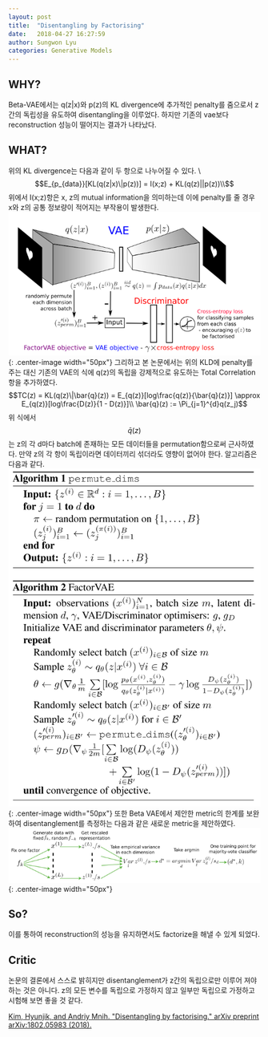 ```yaml
---
layout: post
title:  "Disentangling by Factorising"
date:   2018-04-27 16:27:59
author: Sungwon Lyu
categories: Generative Models
---
```


## WHY? 
Beta-VAE에서는 q(z|x)와 p(z)의 KL divergence에 추가적인 penalty를 줌으로서 z간의 독립성을 유도하여 disentangling을 이루었다. 하지만 기존의 vae보다 reconstruction 성능이 떨어지는 결과가 나타났다. 

## WHAT?
위의 KL divergence는 다음과 같이 두 항으로 나누어질 수 있다. \\
$$E_{p_{data}}[KL(q(z|x)\|p(z))] = I(x;z) + KL(q(z)||p(z))\\$$
위에서 I(x;z)항은 x, z의 mutual information을 의미하는데 이에 penalty를 줄 경우 x와 z의 공통 정보량이 적어지는 부작용이 발생한다. 
![image](/assets/images/fvae1.png){: .center-image width="50px"}
그리하고 본 논문에서는 위의 KLD에 penalty를 주는 대신 기존의 VAE의 식에 q(z)의 독립을 강제적으로 유도하는 Total Correlation항을 추가하였다. 
$$TC(z) = KL(q(z)\|\bar{q}(z)) = E_{q(z)}[log\frac{q(z)}{\bar{q}(z)}] \approx E_{q(z)}[log\frac{D(z)}{1 - D(z)}]\\
\bar{q}(z) := \Pi_{j=1}^{d}q(z_j)$$
위 식에서 $$\bar{q}(z)$$는 z의 각 d마다 batch에 존재하는 모든 데이터들을 permutation함으로써 근사하였다. 만약 z의 각 항이 독립이라면 데이터끼리 섞더라도 영향이 없어야 한다. 알고리즘은 다음과 같다. 
![image](/assets/images/fvae2.png){: .center-image width="50px"}
또한 Beta VAE에서 제안한 metric의 한계를 보완하여 disentanglement를 측정하는 다음과 같은 새로운 metric을 제안하였다. 
![image](/assets/images/fvae3.png){: .center-image width="50px"}

## So?
이를 통하여 reconstruction의 성능을 유지하면서도 factorize을 해낼 수 있게 되었다. 

## Critic
논문의 결론에서 스스로 밝히지만 disentanglement가 z간의 독립으로만 이루어 져야 하는 것은 아니다. z의 모든 변수를 독립으로 가정하지 않고 일부만 독립으로 가정하고 시험해 보면 좋을 것 같다. 

[Kim, Hyunjik, and Andriy Mnih. "Disentangling by factorising." arXiv preprint arXiv:1802.05983 (2018).](https://arxiv.org/abs/1802.05983)
